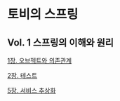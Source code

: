 # 토비의 스프링

## Vol. 1 스프링의 이해와 원리
[1장. 오브젝트와 의존관계](https://moondongmin.notion.site/1-16f357c44e5680d6963ec6d926d88594?pvs=4)

[2장. 테스트](https://moondongmin.notion.site/2-17c357c44e568010b52cfaed1ffffb5d?pvs=4)

[5장. 서비스 추상화](https://moondongmin.notion.site/5-19e357c44e5680e7bc42d7b999eccae5?pvs=4)
